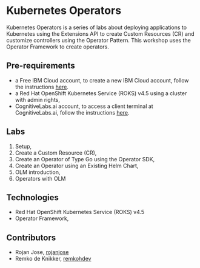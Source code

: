# Kubernetes Operators

Kubernetes Operators is a series of labs about deploying applications to Kubernetes using the Extensions API to create Custom Resources (CR) and customize controllers using the Operator Pattern. This workshop uses the Operator Framework to create operators.

## Pre-requirements

* a Free IBM Cloud account, to create a new IBM Cloud account, follow the instructions [here](https://ibm.github.io/workshop-setup/NEWACCOUNT/).
* a Red Hat OpenShift Kubernetes Service (ROKS) v4.5 using a cluster with admin rights,
* CognitiveLabs.ai account, to access a client terminal at CognitiveLabs.ai, follow the instructions [here](https://ibm.github.io/workshop-setup/COGNITIVECLASS/).

## Labs

1. Setup,
2. Create a Custom Resource (CR),
3. Create an Operator of Type Go using the Operator SDK,
4. Create an Operator using an Existing Helm Chart,
5. OLM introduction,
6. Operators with OLM

## Technologies

* Red Hat OpenShift Kubernetes Service (ROKS) v4.5
* Operator Framework, 

## Contributors

* Rojan Jose, [rojanjose](https://github.com/rojanjose)
* Remko de Knikker, [remkohdev](https://github.com/remkohdev)
